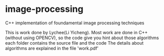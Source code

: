 # image-processing
C++ implementation of foundamental image processing techniques

This is work done by Lychee(Li Yicheng).
Most work are done in C++ (without using OPENCV), so the code give you hint about those algorithms
each folder contains the source file and the code 
The details about algorithms are explained in the file 'work.pdf'
